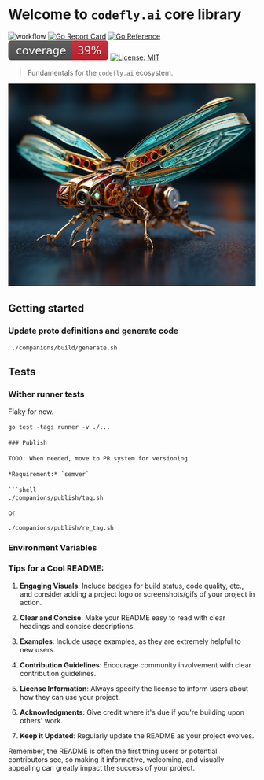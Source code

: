 # Welcome to `codefly.ai` core library

![workflow](https://github.com/codefly-dev/core/actions/workflows/go.yml/badge.svg)
[![Go Report Card](https://goreportcard.com/badge/github.com/codefly-dev/core)](https://goreportcard.com/report/github.com/codefly-dev/core)
[![Go Reference](https://pkg.go.dev/badge/github.com/codefly-dev/core.svg)](https://pkg.go.dev/github.com/codefly-dev/sdk-go)
![coverage](https://raw.githubusercontent.com/codefly-dev/core/badges/.badges/main/coverage.svg)
[![License: MIT](https://img.shields.io/badge/License-MIT-yellow.svg)](https://opensource.org/licenses/MIT)


> Fundamentals for the `codefly.ai` ecosystem.

![dragonfly](docs/media/dragonfly.png)

## Getting started

### Update proto definitions and generate code 

```shell
 ./companions/build/generate.sh
```


## Tests

### Wither runner tests

Flaky for now.

```shell
go test -tags runner -v ./...

### Publish

TODO: When needed, move to PR system for versioning

*Requirement:* `semver`

```shell
./companions/publish/tag.sh
```
or
```shell
./companions/publish/re_tag.sh
```


### Environment Variables



### Tips for a Cool README:

1. **Engaging Visuals**: Include badges for build status, code quality, etc., and consider adding a project logo or screenshots/gifs of your project in action.

2. **Clear and Concise**: Make your README easy to read with clear headings and concise descriptions.

3. **Examples**: Include usage examples, as they are extremely helpful to new users.

4. **Contribution Guidelines**: Encourage community involvement with clear contribution guidelines.

5. **License Information**: Always specify the license to inform users about how they can use your project.

6. **Acknowledgments**: Give credit where it's due if you're building upon others' work.

7. **Keep it Updated**: Regularly update the README as your project evolves.

Remember, the README is often the first thing users or potential contributors see, so making it informative, welcoming, and visually appealing can greatly impact the success of your project.

